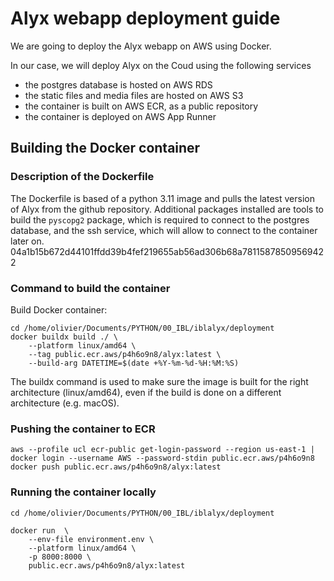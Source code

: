 # Alyx webapp deployment guide

We are going to deploy the Alyx webapp on AWS using Docker.

In our case, we will deploy Alyx on the Coud using the following services
- the postgres database is hosted on AWS RDS
- the static files and media files are hosted on AWS S3
- the container is built on AWS ECR, as a public repository
- the container is deployed on AWS App Runner

## Building the Docker container

### Description of the Dockerfile
The Dockerfile is based of a python 3.11 image and pulls the latest version of Alyx from the github repository.
Additional packages installed are tools to build the `pyscopg2` package, which is required to connect to the postgres database, and the ssh service, which will allow to connect to the container later on.
04a1b15b672d44101ffdd39b4fef219655ab56ad306b68a78115878509569422        
### Command to build the container
Build Docker container:

    cd /home/olivier/Documents/PYTHON/00_IBL/iblalyx/deployment
    docker buildx build ./ \
        --platform linux/amd64 \
        --tag public.ecr.aws/p4h6o9n8/alyx:latest \
        --build-arg DATETIME=$(date +%Y-%m-%d-%H:%M:%S)

The buildx command is used to make sure the image is built for the right architecture (linux/amd64), even if the build is done on a different architecture (e.g. macOS).

### Pushing the container to ECR

    aws --profile ucl ecr-public get-login-password --region us-east-1 | docker login --username AWS --password-stdin public.ecr.aws/p4h6o9n8   
    docker push public.ecr.aws/p4h6o9n8/alyx:latest


### Running the container locally
    
    cd /home/olivier/Documents/PYTHON/00_IBL/iblalyx/deployment

    docker run  \
        --env-file environment.env \
        --platform linux/amd64 \
        -p 8000:8000 \
        public.ecr.aws/p4h6o9n8/alyx:latest
